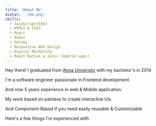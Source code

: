 ```yaml
---
title: 'About Me'
avatar: './me.png'
skills:
  - JavaScript(ES6)
  - HTML5 & CSS3
  - React
  - Redux
  - Gatsby
  - Responsive Web Design
  - Digital Marketing
  - React Native & Ionic (Hybrid apps)
---
```


Hey there! I graduated from [Anna University](https://www.annauniv.edu/) with my bachelor's in 2014

I'm a software engineer passionate in Frontend development.

And now 5 years experience in web & Mobile application.

My work based on painless to create interactive UIs

And Component-Based if you need easily reusable & Customizable

Here's a few things I'm experienced with:
